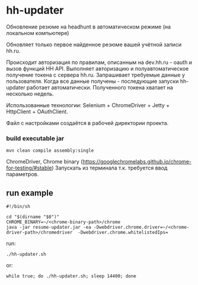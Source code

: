 # hh-updater
Обновление резюме на headhunt в автоматическом режиме (на локальном компьютере)

Обновляет только первое найденное резюме вашей учётной записи hh.ru. 

Происходит авторизация по правилам, описанным на dev.hh.ru - oauth и вызов функций HH API.
Выполняет авторизацию и полуавтоматическое получение токена с сервера hh.ru.
Запрашивает требуемые данные у пользователя. 
Когда все данные получены - последующие запуски hh-updater работает автоматически. 
Полученного токена хватает на несколько недель.  

Использованные технологии: Selenium + ChromeDriver + Jetty + HttpClient + OAuthClient. 

Файл с настройками создаётся в рабочей директории проекта.

### build executable jar
```
mvn clean compile assembly:single
```

ChromeDriver, Chrome binary (https://googlechromelabs.github.io/chrome-for-testing/#stable)
Запускать из терминала т.к. требуется ввод параметров.

## run example
``` 
#!/bin/sh

cd "$(dirname "$0")"
CHROME_BINARY=~/<chrome-binary-path>/chrome
java -jar resume-updater.jar -ea -Dwebdriver.chrome.driver=~/<chrome-driver-path>/chromedriver  -Dwebdriver.chrome.whitelistedIps= 
```

run: 
```
./hh-updater.sh
```
or:
```
while true; do ./hh-updater.sh; sleep 14400; done
``` 


